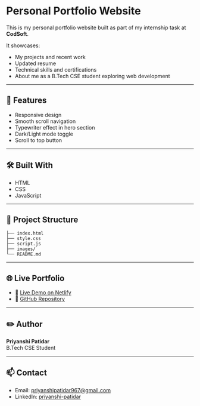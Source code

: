 #  Personal Portfolio Website

This is my personal portfolio website built as part of my internship task at **CodSoft**.

It showcases:
- My projects and recent work
- Updated resume
- Technical skills and certifications
- About me as a B.Tech CSE student exploring web development

---

## 🚀 Features
- Responsive design
- Smooth scroll navigation
- Typewriter effect in hero section
- Dark/Light mode toggle
- Scroll to top button

---

## 🛠️ Built With
- HTML
- CSS
- JavaScript

---

## 📂 Project Structure
```Task-1/
├── index.html
├── style.css
├── script.js
├── images/
└── README.md
```

---

## 🌐 Live Portfolio
- 🔗 [Live Demo on Netlify](https://sensational-gelato-55870c.netlify.app/)
- 📂 [GitHub Repository](https://github.com/priyanshipatidar02/CodSoft/tree/main/Task-1)


---

## ✏️ Author
**Priyanshi Patidar**  
B.Tech CSE Student

---

## 📫 Contact
- Email: priyanshipatidar967@gmail.com
- LinkedIn: [priyanshi-patidar](https://www.linkedin.com/in/priyanshi-patidar-475815322)
